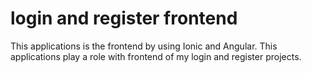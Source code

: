 # login and register frontend
This applications is the frontend by using Ionic and Angular.
This applications play a role with frontend of my login and register projects.

